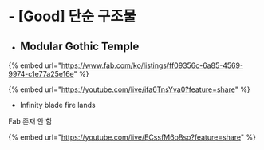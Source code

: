 # - \[Good] 단순 구조물



* ## Modular Gothic Temple

{% embed url="https://www.fab.com/ko/listings/ff09356c-6a85-4569-9974-c1e77a25e16e" %}

{% embed url="https://youtube.com/live/ifa6TnsYva0?feature=share" %}



* Infinity blade fire lands

Fab 존재 안 함

{% embed url="https://youtube.com/live/ECssfM6oBso?feature=share" %}
